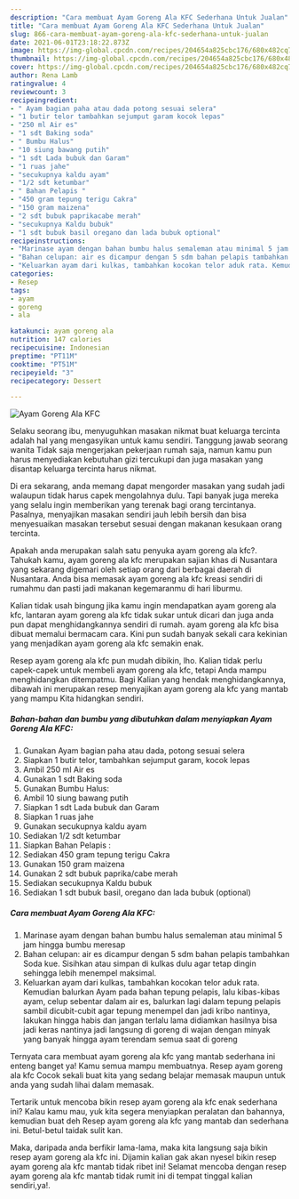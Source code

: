 ```yaml
---
description: "Cara membuat Ayam Goreng Ala KFC Sederhana Untuk Jualan"
title: "Cara membuat Ayam Goreng Ala KFC Sederhana Untuk Jualan"
slug: 866-cara-membuat-ayam-goreng-ala-kfc-sederhana-untuk-jualan
date: 2021-06-01T23:18:22.873Z
image: https://img-global.cpcdn.com/recipes/204654a825cbc176/680x482cq70/ayam-goreng-ala-kfc-foto-resep-utama.jpg
thumbnail: https://img-global.cpcdn.com/recipes/204654a825cbc176/680x482cq70/ayam-goreng-ala-kfc-foto-resep-utama.jpg
cover: https://img-global.cpcdn.com/recipes/204654a825cbc176/680x482cq70/ayam-goreng-ala-kfc-foto-resep-utama.jpg
author: Rena Lamb
ratingvalue: 4
reviewcount: 3
recipeingredient:
- " Ayam bagian paha atau dada potong sesuai selera"
- "1 butir telor tambahkan sejumput garam kocok lepas"
- "250 ml Air es"
- "1 sdt Baking soda"
- " Bumbu Halus"
- "10 siung bawang putih"
- "1 sdt Lada bubuk dan Garam"
- "1 ruas jahe"
- "secukupnya kaldu ayam"
- "1/2 sdt ketumbar"
- " Bahan Pelapis "
- "450 gram tepung terigu Cakra"
- "150 gram maizena"
- "2 sdt bubuk paprikacabe merah"
- "secukupnya Kaldu bubuk"
- "1 sdt bubuk basil oregano dan lada bubuk optional"
recipeinstructions:
- "Marinase ayam dengan bahan bumbu halus semaleman atau minimal 5 jam hingga bumbu meresap"
- "Bahan celupan: air es dicampur dengan 5 sdm bahan pelapis tambahkan Soda kue. Sisihkan atau simpan di kulkas dulu agar tetap dingin sehingga lebih menempel maksimal."
- "Keluarkan ayam dari kulkas, tambahkan kocokan telor aduk rata. Kemudian balurkan Ayam pada bahan tepung pelapis, lalu kibas-kibas ayam, celup sebentar dalam air es, balurkan lagi dalam tepung pelapis sambil dicubit-cubit agar tepung menempel dan jadi kribo nantinya, lakukan hingga habis dan jangan terlalu lama didiamkan hasilnya bisa jadi keras nantinya jadi langsung di goreng di wajan dengan minyak yang banyak hingga ayam terendam semua saat di goreng"
categories:
- Resep
tags:
- ayam
- goreng
- ala

katakunci: ayam goreng ala 
nutrition: 147 calories
recipecuisine: Indonesian
preptime: "PT11M"
cooktime: "PT51M"
recipeyield: "3"
recipecategory: Dessert

---
```



![Ayam Goreng Ala KFC](https://img-global.cpcdn.com/recipes/204654a825cbc176/680x482cq70/ayam-goreng-ala-kfc-foto-resep-utama.jpg)

Selaku seorang ibu, menyuguhkan masakan nikmat buat keluarga tercinta adalah hal yang mengasyikan untuk kamu sendiri. Tanggung jawab seorang  wanita Tidak saja mengerjakan pekerjaan rumah saja, namun kamu pun harus menyediakan kebutuhan gizi tercukupi dan juga masakan yang disantap keluarga tercinta harus nikmat.

Di era  sekarang, anda memang dapat mengorder masakan yang sudah jadi walaupun tidak harus capek mengolahnya dulu. Tapi banyak juga mereka yang selalu ingin memberikan yang terenak bagi orang tercintanya. Pasalnya, menyajikan masakan sendiri jauh lebih bersih dan bisa menyesuaikan masakan tersebut sesuai dengan makanan kesukaan orang tercinta. 



Apakah anda merupakan salah satu penyuka ayam goreng ala kfc?. Tahukah kamu, ayam goreng ala kfc merupakan sajian khas di Nusantara yang sekarang digemari oleh setiap orang dari berbagai daerah di Nusantara. Anda bisa memasak ayam goreng ala kfc kreasi sendiri di rumahmu dan pasti jadi makanan kegemaranmu di hari liburmu.

Kalian tidak usah bingung jika kamu ingin mendapatkan ayam goreng ala kfc, lantaran ayam goreng ala kfc tidak sukar untuk dicari dan juga anda pun dapat menghidangkannya sendiri di rumah. ayam goreng ala kfc bisa dibuat memalui bermacam cara. Kini pun sudah banyak sekali cara kekinian yang menjadikan ayam goreng ala kfc semakin enak.

Resep ayam goreng ala kfc pun mudah dibikin, lho. Kalian tidak perlu capek-capek untuk membeli ayam goreng ala kfc, tetapi Anda mampu menghidangkan ditempatmu. Bagi Kalian yang hendak menghidangkannya, dibawah ini merupakan resep menyajikan ayam goreng ala kfc yang mantab yang mampu Kita hidangkan sendiri.

<!--inarticleads1-->

##### Bahan-bahan dan bumbu yang dibutuhkan dalam menyiapkan Ayam Goreng Ala KFC:

1. Gunakan  Ayam bagian paha atau dada, potong sesuai selera
1. Siapkan 1 butir telor, tambahkan sejumput garam, kocok lepas
1. Ambil 250 ml Air es
1. Gunakan 1 sdt Baking soda
1. Gunakan  Bumbu Halus:
1. Ambil 10 siung bawang putih
1. Siapkan 1 sdt Lada bubuk dan Garam
1. Siapkan 1 ruas jahe
1. Gunakan secukupnya kaldu ayam
1. Sediakan 1/2 sdt ketumbar
1. Siapkan  Bahan Pelapis :
1. Sediakan 450 gram tepung terigu Cakra
1. Gunakan 150 gram maizena
1. Gunakan 2 sdt bubuk paprika/cabe merah
1. Sediakan secukupnya Kaldu bubuk
1. Sediakan 1 sdt bubuk basil, oregano dan lada bubuk (optional)




<!--inarticleads2-->

##### Cara membuat Ayam Goreng Ala KFC:

1. Marinase ayam dengan bahan bumbu halus semaleman atau minimal 5 jam hingga bumbu meresap
1. Bahan celupan: air es dicampur dengan 5 sdm bahan pelapis tambahkan Soda kue. Sisihkan atau simpan di kulkas dulu agar tetap dingin sehingga lebih menempel maksimal.
1. Keluarkan ayam dari kulkas, tambahkan kocokan telor aduk rata. Kemudian balurkan Ayam pada bahan tepung pelapis, lalu kibas-kibas ayam, celup sebentar dalam air es, balurkan lagi dalam tepung pelapis sambil dicubit-cubit agar tepung menempel dan jadi kribo nantinya, lakukan hingga habis dan jangan terlalu lama didiamkan hasilnya bisa jadi keras nantinya jadi langsung di goreng di wajan dengan minyak yang banyak hingga ayam terendam semua saat di goreng




Ternyata cara membuat ayam goreng ala kfc yang mantab sederhana ini enteng banget ya! Kamu semua mampu membuatnya. Resep ayam goreng ala kfc Cocok sekali buat kita yang sedang belajar memasak maupun untuk anda yang sudah lihai dalam memasak.

Tertarik untuk mencoba bikin resep ayam goreng ala kfc enak sederhana ini? Kalau kamu mau, yuk kita segera menyiapkan peralatan dan bahannya, kemudian buat deh Resep ayam goreng ala kfc yang mantab dan sederhana ini. Betul-betul taidak sulit kan. 

Maka, daripada anda berfikir lama-lama, maka kita langsung saja bikin resep ayam goreng ala kfc ini. Dijamin kalian gak akan nyesel bikin resep ayam goreng ala kfc mantab tidak ribet ini! Selamat mencoba dengan resep ayam goreng ala kfc mantab tidak rumit ini di tempat tinggal kalian sendiri,ya!.


